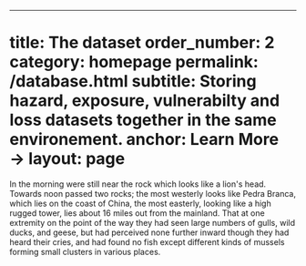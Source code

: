 ---
title: The dataset
order_number: 2
category: homepage
permalink: /database.html
subtitle: Storing hazard, exposure, vulnerabilty and loss datasets together in the same environement.
anchor: Learn More →
layout: page
=======

In the morning were still near the rock which looks like a lion's head. Towards noon passed two rocks; the most westerly looks like Pedra Branca, which lies on the coast of China, the most easterly, looking like a high rugged tower, lies about 16 miles out from the mainland.
That at one extremity on the point of the way they had seen large numbers of gulls, wild ducks, and geese, but had perceived none further inward though they had heard their cries, and had found no fish except different kinds of mussels forming small clusters in various places.